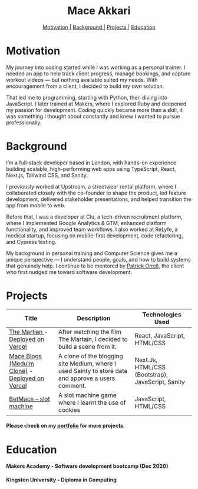 <h1 align="center">Mace Akkari</h1>
<p align="center">
<a href="https://www.linkedin.com/in/maceakkari/">

<div align="center">
 
  [Motivation ](#motivation?) |
  [Background ](#background) |
  [Projects ](#projects) |
  [Education ](#education) 

</div>

# Motivation

My journey into coding started while I was working as a personal trainer. I needed an app to help track client progress, manage bookings, and capture workout videos — but nothing available suited my needs. With encouragement from a client, I decided to build my own solution.

That led me to programming, starting with Python, then diving into JavaScript. I later trained at Makers, where I explored Ruby and deepened my passion for development. Coding quickly became more than a skill, it was something I thought about constantly and knew I wanted to pursue professionally.

# Background

I’m a full-stack developer based in London, with hands-on experience building scalable, high-performing web apps using TypeScript, React, Next.js, Tailwind CSS, and Sanity.

I previously worked at Upstream, a streetwear rental platform, where I collaborated closely with the co-founder to shape the product, led feature development, delivered stakeholder presentations, and helped transition the app from mobile to web.

Before that, I was a developer at Clu, a tech-driven recruitment platform, where I implemented Google Analytics & GTM, enhanced platform functionality, and improved team workflows. I also worked at ReLyfe, a medical startup, focusing on mobile-first development, code refactoring, and Cypress testing.

My background in personal training and Computer Science gives me a unique perspective — I understand people, goals, and how to build systems that genuinely help. I continue to be mentored by [Patrick Orrell](https://github.com/paddyo), the client who first nudged me toward software development. 



# Projects
| Title | Description | Technologies Used |
|--|--|--|
| [ The Martian ](https://github.com/mace-akkari/The-Martian) - [Deployed on Vercel](https://vercel.com/mace-akkari/the-martian) | After watching the film The Martain, I decided to build a scene from it.   | React, JavaScript, HTML/CSS |
| [Mace Blogs (Meduim Clone)](https://github.com/mace-akkari/next.js_blog_site) - [Deployed on Vercel](https://vercel.com/mace-akkari/next-js-blog-site)| A clone of the blogging site Medium, where I used Sainty to store data and approve a users comment. | Next.Js, HTML/CSS (Bootstrap), JavaScript, Sanity |
| [BetMace – slot machine]( https://github.com/mace-akkari/Fruit-Machine) | A slot machine game where I learnt the use of cookies| JavaScript, HTML/CSS |

#### Please check on my [portfolio](https://developer-mace.vercel.app) for more projects.



# Education

#### Makers Academy - Software development bootcamp (Dec 2020) 

#### Kingston University  - Diploma in Computing

